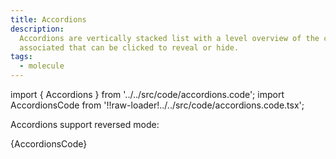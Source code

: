 ```yaml
---
title: Accordions
description:
  Accordions are vertically stacked list with a level overview of the content
  associated that can be clicked to reveal or hide.
tags:
  - molecule
---
```


<!-- CODE IMPORTS -->

<!-- prettier-ignore -->
import { Accordions } from '../../src/code/accordions.code'; 
import AccordionsCode from '!!raw-loader!../../src/code/accordions.code.tsx';

<!-- END CODE IMPORTS -->

<DocHeader props={props}/>

<ThemeWrapper>
  <Accordions />
</ThemeWrapper>

Accordions support reversed mode:

<ThemeWrapper reversed={true}> 
<Accordions /> 
</ThemeWrapper>
<CodeBlock>{AccordionsCode}</CodeBlock>
